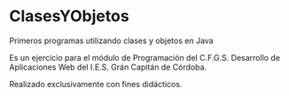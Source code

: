# ClasesYObjetos
Primeros programas utilizando clases y objetos en Java

Es un ejercicio para el módulo de Programación del C.F.G.S. Desarrollo de Aplicaciones Web del I.E.S. Grán Capitán de Córdoba.

Realizado exclusivamente con fines didácticos.
